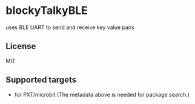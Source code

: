 # blockyTalkyBLE

uses BLE UART to send and receive key value pairs

## License

MIT

## Supported targets

* for PXT/microbit
(The metadata above is needed for package search.)

